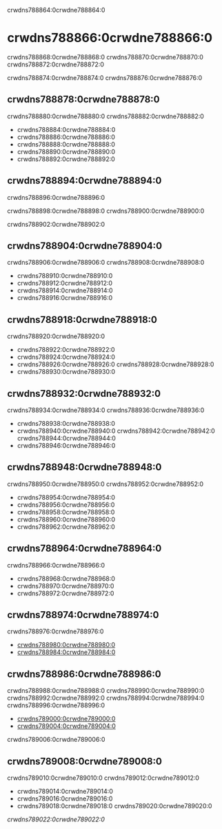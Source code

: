 crwdns788864:0crwdne788864:0
# crwdns788866:0crwdne788866:0

crwdns788868:0crwdne788868:0 crwdns788870:0crwdne788870:0 crwdns788872:0crwdne788872:0

crwdns788874:0crwdne788874:0 crwdns788876:0crwdne788876:0

## crwdns788878:0crwdne788878:0

crwdns788880:0crwdne788880:0 crwdns788882:0crwdne788882:0

- crwdns788884:0crwdne788884:0
- crwdns788886:0crwdne788886:0
- crwdns788888:0crwdne788888:0
- crwdns788890:0crwdne788890:0
- crwdns788892:0crwdne788892:0

## crwdns788894:0crwdne788894:0

crwdns788896:0crwdne788896:0

crwdns788898:0crwdne788898:0 crwdns788900:0crwdne788900:0

crwdns788902:0crwdne788902:0

## crwdns788904:0crwdne788904:0

crwdns788906:0crwdne788906:0 crwdns788908:0crwdne788908:0

- crwdns788910:0crwdne788910:0
- crwdns788912:0crwdne788912:0
- crwdns788914:0crwdne788914:0
- crwdns788916:0crwdne788916:0

## crwdns788918:0crwdne788918:0

crwdns788920:0crwdne788920:0

- crwdns788922:0crwdne788922:0
- crwdns788924:0crwdne788924:0
- crwdns788926:0crwdne788926:0 crwdns788928:0crwdne788928:0
- crwdns788930:0crwdne788930:0

## crwdns788932:0crwdne788932:0

crwdns788934:0crwdne788934:0 crwdns788936:0crwdne788936:0

- crwdns788938:0crwdne788938:0
- crwdns788940:0crwdne788940:0 crwdns788942:0crwdne788942:0 crwdns788944:0crwdne788944:0
- crwdns788946:0crwdne788946:0

## crwdns788948:0crwdne788948:0

crwdns788950:0crwdne788950:0 crwdns788952:0crwdne788952:0

- crwdns788954:0crwdne788954:0
- crwdns788956:0crwdne788956:0
- crwdns788958:0crwdne788958:0
- crwdns788960:0crwdne788960:0
- crwdns788962:0crwdne788962:0

## crwdns788964:0crwdne788964:0

crwdns788966:0crwdne788966:0
- crwdns788968:0crwdne788968:0
- crwdns788970:0crwdne788970:0
- crwdns788972:0crwdne788972:0

## crwdns788974:0crwdne788974:0

crwdns788976:0crwdne788976:0
- [crwdns788980:0crwdne788980:0](crwdns788978:0crwdne788978:0)
- [crwdns788984:0crwdne788984:0](crwdns788982:0crwdne788982:0)

## crwdns788986:0crwdne788986:0

crwdns788988:0crwdne788988:0 crwdns788990:0crwdne788990:0 crwdns788992:0crwdne788992:0 crwdns788994:0crwdne788994:0 crwdns788996:0crwdne788996:0

- [crwdns789000:0crwdne789000:0](crwdns788998:0crwdne788998:0)
- [crwdns789004:0crwdne789004:0](crwdns789002:0crwdne789002:0)

crwdns789006:0crwdne789006:0

## crwdns789008:0crwdne789008:0

crwdns789010:0crwdne789010:0 crwdns789012:0crwdne789012:0

- crwdns789014:0crwdne789014:0
- crwdns789016:0crwdne789016:0
- crwdns789018:0crwdne789018:0 crwdns789020:0crwdne789020:0

*crwdns789022:0crwdne789022:0*
